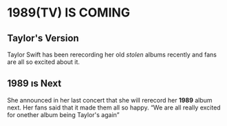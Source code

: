 <!DOCTYPE html>
<HTML>
 <HEAD>
  <TITLE>News Article</TITLE>
 </HEAD>
 <BODY>
 <H1>1989(TV) IS COMING</H1>
 <H2>Taylor's Version</H2>
  <p>Taylor Swift has been rerecording her old <i>stolen</i> albums recently and fans are all so excited about it.
 <H2>1989 ıs Next</H2>
 <p>She announced in her last concert that she will rerecord her <b>1989</b> album next. Her fans said that it made them all so happy.
 <q>We are all really excited for onether album being Taylor's again</q>
 </BODY>
</HTML>

